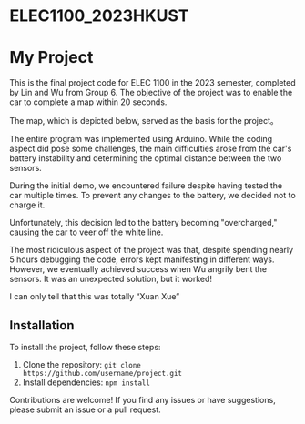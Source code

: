 # ELEC1100_2023HKUST
# My Project
This is the final project code for ELEC 1100 in the 2023 semester, completed by Lin and Wu from Group 6. The objective of the project was to enable the car to complete a map within 20 seconds.

The map, which is depicted below, served as the basis for the project。

The entire program was implemented using Arduino. While the coding aspect did pose some challenges, the main difficulties arose from the car's battery instability and determining the optimal distance between the two sensors.

During the initial demo, we encountered failure despite having tested the car multiple times. To prevent any changes to the battery, we decided not to charge it. 

Unfortunately, this decision led to the battery becoming "overcharged," causing the car to veer off the white line.

The most ridiculous aspect of the project was that, despite spending nearly 5 hours debugging the code, errors kept manifesting in different ways. However, we eventually achieved success when Wu angrily bent the sensors. It was an unexpected solution, but it worked!

I can only tell that this was totally “Xuan Xue”

## Installation
To install the project, follow these steps:

1. Clone the repository: `git clone https://github.com/username/project.git`
2. Install dependencies: `npm install`

Contributions are welcome! If you find any issues or have suggestions, please submit an issue or a pull request.


